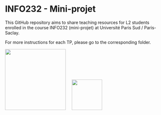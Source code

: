 # INFO232 - Mini-projet
This GitHub repository aims to share teaching resources for L2 students enrolled in the course INFO232 (mini-projet) at Université Paris Sud / Paris-Saclay.

For more instructions for each TP, please go to the corresponding folder.


<img src="http://www.u-psud.fr/_attachments/charte-graphique-article/Logo-UPSUD_2014_UPSaclay-BLEU.png" height="200"> &nbsp; &nbsp; <img src="https://www.universite-paris-saclay.fr/profiles/saclay/themes/saclay_v2/logo.svg" height="100">
